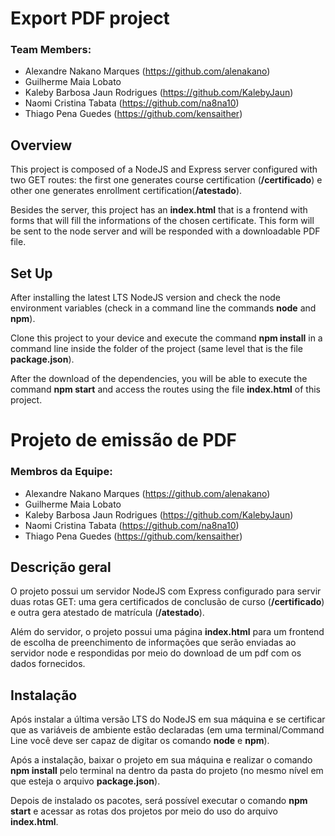 # Export PDF project

### Team Members:
* Alexandre Nakano Marques (https://github.com/alenakano)
* Guilherme Maia Lobato
* Kaleby Barbosa Jaun Rodrigues (https://github.com/KalebyJaun)
* Naomi Cristina Tabata (https://github.com/na8na10)
* Thiago Pena Guedes (https://github.com/kensaither)


## Overview
This project is composed of a NodeJS and Express server configured with two GET routes: the first one generates course certification  (**/certificado**) e other one generates enrollment certification(**/atestado**).

Besides the server, this project has an **index.html** that is a frontend with forms that will fill the informations of the chosen certificate. This form will be sent to the node server and will be responded with a downloadable PDF file.

## Set Up
After installing the latest LTS NodeJS version and check the node environment variables (check in a command line the commands **node** and **npm**).

Clone this project to your device and execute the command **npm install** in a command line inside the folder of the project (same level that is the file **package.json**).

After the download of the dependencies, you will be able to execute the command **npm start** and access the routes using the file **index.html** of this project.




# Projeto de emissão de PDF

### Membros da Equipe:
* Alexandre Nakano Marques (https://github.com/alenakano)
* Guilherme Maia Lobato
* Kaleby Barbosa Jaun Rodrigues (https://github.com/KalebyJaun)
* Naomi Cristina Tabata (https://github.com/na8na10)
* Thiago Pena Guedes (https://github.com/kensaither)


## Descrição geral
O projeto possui um servidor NodeJS com Express configurado para servir duas rotas GET: uma gera certificados de conclusão de curso (**/certificado**) e outra gera atestado de matrícula (**/atestado**).

Além do servidor, o projeto possui uma página **index.html** para um frontend de escolha de preenchimento de informações que serão enviadas ao servidor node e respondidas por meio do download de um pdf com os dados fornecidos.

## Instalação
Após instalar a última versão LTS do NodeJS em sua máquina e se certificar que as variáveis de ambiente estão declaradas (em uma terminal/Command Line você deve ser capaz de digitar os comando **node** e **npm**).

Após a instalação, baixar o projeto em sua máquina e realizar o comando **npm install** pelo terminal na dentro da pasta do projeto (no mesmo nível em que esteja o arquivo **package.json**).

Depois de instalado os pacotes, será possível executar o comando **npm start** e acessar as rotas dos projetos por meio do uso do arquivo **index.html**.
